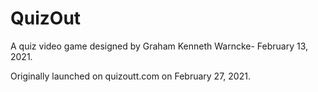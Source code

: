 # QuizOut

A quiz video game designed by Graham Kenneth Warncke- February 13, 2021.

Originally launched on quizoutt.com on February 27, 2021.
